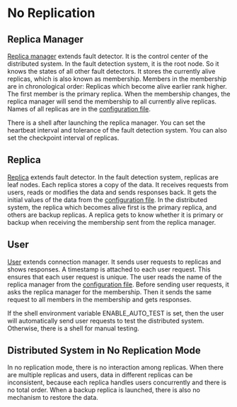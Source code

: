 # No Replication
## Replica Manager
[Replica manager](../src/ReplicaManager.java) extends fault detector. It is the control center of the distributed system. In the fault detection system, it is the root node. So it knows the states of all other fault detectors. It stores the currently alive replicas, which is also known as membership. Members in the membership are in chronological order: Replicas which become alive earlier rank higher. The first member is the primary replica. When the membership changes, the replica manager will send the membership to all currently alive replicas. Names of all replicas are in the [configuration file](../conf/replica_manager.conf).

There is a shell after launching the replica manager. You can set the heartbeat interval and tolerance of the fault detection system. You can also set the checkpoint interval of replicas.

## Replica
[Replica](../src/Replica.java) extends fault detector. In the fault detection system, replicas are leaf nodes. Each replica stores a copy of the data. It receives requests from users, reads or modifies the data and sends responses back. It gets the initial values of the data from the [configuration file](../conf/replica.conf). In the distributed system, the replica which becomes alive first is the primary replica, and others are backup replicas. A replica gets to know whether it is primary or backup when receiving the membership sent from the replica manager.

## User
[User](../src/User.java) extends connection manager. It sends user requests to replicas and shows responses. A timestamp is attached to each user request. This ensures that each user request is unique. The user reads the name of the replica manager from the [configuration file](../conf/user.conf). Before sending user requests, it asks the replica manager for the membership. Then it sends the same request to all members in the membership and gets responses.

If the shell environment variable ENABLE_AUTO_TEST is set, then the user will automatically send user requests to test the distributed system. Otherwise, there is a shell for manual testing.

## Distributed System in No Replication Mode
In no replication mode, there is no interaction among replicas. When there are multiple replicas and users, data in different replicas can be inconsistent, because each replica handles users concurrently and there is no total order. When a backup replica is launched, there is also no mechanism to restore the data.